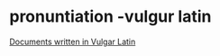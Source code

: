 # pronuntiation -vulgur latin

[Documents written in Vulgar Latin](pronuntiation%20-vulgur%20latin%2093f16f1b51d34abe96afa5da343c4443/Documents%20written%20in%20Vulgar%20Latin%20e5b0b89945fd4bce9a08eb8fa556bc4f.csv)